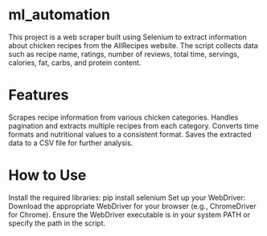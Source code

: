 # ml_automation
This project is a web scraper built using Selenium to extract information about chicken recipes from the AllRecipes website. The script collects data such as recipe name, ratings, number of reviews, total time, servings, calories, fat, carbs, and protein content.

# Features
  Scrapes recipe information from various chicken categories.
  Handles pagination and extracts multiple recipes from each category.
  Converts time formats and nutritional values to a consistent format.
  Saves the extracted data to a CSV file for further analysis.
# How to Use
  Install the required libraries: pip install selenium
  Set up your WebDriver:
  Download the appropriate WebDriver for your browser (e.g., ChromeDriver for Chrome).
  Ensure the WebDriver executable is in your system PATH or specify the path in the script.
